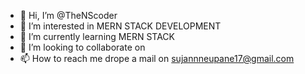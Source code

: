 - 👋 Hi, I’m @TheNScoder
- 👀 I’m interested in MERN STACK DEVELOPMENT
- 🌱 I’m currently learning MERN STACK
- 💞️ I’m looking to collaborate on 
- 📫 How to reach me drope a mail on sujannneupane17@gmail.com

<!---
TheNScoder/TheNScoder is a ✨ special ✨ repository because its `README.md` (this file) appears on your GitHub profile.
You can click the Preview link to take a look at your changes.
--->
